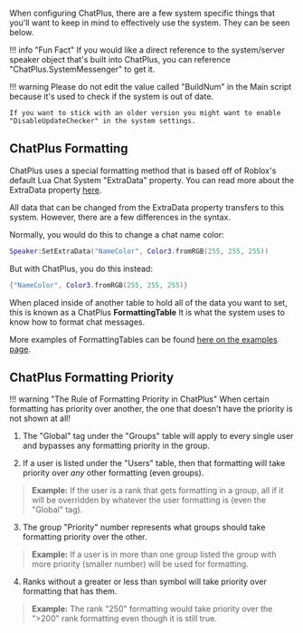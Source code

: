 When configuring ChatPlus, there are a few system specific things that you'll want to keep in mind to effectively use the system. They can be seen below.

!!! info "Fun Fact"
    If you would like a direct reference to the system/server speaker object that's built into ChatPlus, you can reference "ChatPlus.SystemMessenger" to get it.

!!! warning
    Please do not edit the value called "BuildNum" in the Main script because it's used to check if the system is out of date.

    If you want to stick with an older version you might want to enable "DisableUpdateChecker" in the system settings.

## ChatPlus Formatting

ChatPlus uses a special formatting method that is based off of Roblox's default Lua Chat System "ExtraData" property. You can read more about the ExtraData property [here](https://developer.roblox.com/en-us/articles/Lua-Chat-System/API/ChatMessage). 

All data that can be changed from the ExtraData property transfers to this system. However, there are a few differences in the syntax.

Normally, you would do this to change a chat name color:
```lua
Speaker:SetExtraData("NameColor", Color3.fromRGB(255, 255, 255))
```

But with ChatPlus, you do this instead:
```lua
{"NameColor", Color3.fromRGB(255, 255, 255)}
```

When placed inside of another table to hold all of the data you want to set, this is known as a ChatPlus **FormattingTable** It is what the system uses to know how to format chat messages.

More examples of FormattingTables can be found [here on the examples page](/examples/).

## ChatPlus Formatting Priority

!!! warning "The Rule of Formatting Priority in ChatPlus"
    When certain formatting has priority over another, the one that doesn't have the priority is not shown at all!

1. The "Global" tag under the "Groups" table will apply to every single user and bypasses any formatting priority in the group.

2. If a user is listed under the "Users" table, then that formatting will take priority over *any* other formatting (even groups).
> **Example:** If the user is a rank that gets formatting in a group, all if it will be overridden by whatever the user formatting is (even the "Global" tag).

3. The group "Priority" number represents what groups should take formatting priority over the other.
> **Example:** If a user is in more than one group listed the group with more priority (smaller number) will be used for formatting.

4. Ranks without a greater or less than symbol will take priority over formatting that has them.
> **Example:** The rank "250" formatting would take priority over the ">200" rank formatting even though it is still true.